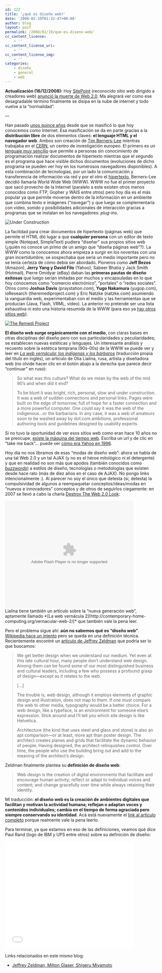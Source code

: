```yaml
---
id: 122
title: '¿qué es diseño web?'
date: '2008-02-19T01:32:47+00:00'
author: blog
layout: post
permalink: /2008/02/19/que-es-diseno-web/
cc_content_license:
    - ''
cc_content_license_uri:
    - ''
cc_content_license_img:
    - ''
categories:
    - diseño
    - general
    - web
---
```


**Actualización (16/12/2008):** Hoy [SitePoint](http://www.sitepoint.com/) (reconocido sitio web dirigido a creadores web) [anunció la muerte de Web 2.0](http://www.sitepoint.com/blogs/2008/12/17/the-day-web-20-died/). Ma alegrará ver como ese desagradable término finalmente se disipa en la nube de internet y todo vuelve a la “normalidad”.

—

Han pasado [unos quince años](http://en.wikipedia.org/wiki/History_of_the_Internet "historia de Internet según Wikipedia (inglés)") desde que se masificó lo que hoy conocemos como Internet. Esa masificación se da en parte gracias a la **distribución libre** de dos elementos claves: **el lenguaje HTML y el navegador web**. Ambos son creación de [Tim Berners-Lee](http://en.wikipedia.org/wiki/Tim_Berners-Lee) mientras trabajaba en el [CERN](http://en.wikipedia.org/wiki/CERN), un centro de investigación europeo. El primero es un [lenguaje muy sencillo](http://en.wikipedia.org/wiki/HTML) que permite a personas sin conocimiento de programación realizar documentos de hipertexto mientras que el segundo es el programa que hace visible dichos documentos (evoluciones de dicho programa se pueden ver hoy en los numerosos navegadores disponibles). A esta combinación de tecnologías, por un lado la comunicación y transferencia de información vía red y por el otro el [hipertexto](http://en.wikipedia.org/wiki/Hypertext), Berners-Lee decidió llamarla World Wide Web (WWW). WWW no fue el primer proyecto que sacó provecho de la Internet (paralelo a este existen otros menos conocidos como FTP, Gopher y WAIS entre otros) pero hoy día es el más popular ya que permite moverse dentro de la información en un ambiente que combina texto e imágenes (“navegar”) y que luego se complementaría con video, sonido y posibilidades adicionales de interacción gracias a programas que se instalan en los navegadores: *plug-ins*.

![Under Construction](/blog/assets/uploads/2008/02/construccion.gif)

La facilidad para crear documentos de hipertexto (páginas web) que permite el HTML dió lugar a que **cualquier persona** con un editor de texto simple (Notepad, SimpleText) pudiera “diseñar” sus propios sitios web (¿quién no conoce un primo de un amigo que “diseña páginas web”?). La WWW como la conocemos ahora empieza a surgir en los noventas con una gran incertidumbre; se sospechaba que sería un medio importante pero no se tenía certeza de cómo debía ser abordado. Pioneros como **Jeff Bezos** (Amazon), **Jerry Yang y David Filo** (Yahoo), Sabeer Bhatia y Jack Smith (Hotmail), Pierre Omidyar (eBay) daban las **primeras pautas de diseño exitosas** que luego serían imitadas por muchos y encapsuladas en lo que hoy conocemos como “comercio electrónico”, “portales” o “redes sociales”. Otros como **Joshua Davis** (praystation.com), **Yugo Nakamura** (yugop.com), ioResearch (theremediproject.com) y Eric Natzke (natzke.com) asumiendo la vanguardia web, experimentaban con el medio y las herramientas que se producían (Java, Flash, VRML, video). La anterior no pretende ser una lista exhaustiva ni esto una historia resumida de la WWW (para eso ya [hay otros](http://en.wikipedia.org/wiki/History_of_the_Internet) [sitios web](http://www.ibiblio.org/pioneers/index.html)).

[![The Remedi Project](/blog/assets/uploads/2008/02/remedi.gif)](http://www.theremediproject.com/ "The Remedi Project")

**El diseño web surge orgánicamente con el medio**, con claras bases en otras disciplinas del diseño pero con sus particularidades y peculiaridades; se establecen nuevas estéticas y lenguajes. Un interesante análisis y recuento sobre la estética temprana (90s-00s) de la WWW se puede ver y leer en *[La web vernácula: los indígenas y los bárbaros](http://art.teleportacia.org/observation/vernacular/)* (traducción propia del título en inglés), un artículo de Olia Lialina, rusa, artista y diseñadora web (no olvide hacer clic en el botón abajo a la derecha que parece decir “continuar” en ruso):

> So what was this culture? What do we mean by the web of the mid 90’s and when did it end?
> 
> To be blunt it was bright, rich, personal, slow and under construction. It was a web of sudden connections and personal links. Pages were built on the edge of tomorrow, full of hope for a faster connection and a more powerful computer. One could say it was the web of the indigenous…or the barbarians. In any case, it was a web of amateurs soon to be washed away by dot.com ambitions, professional authoring tools and guidelines designed by usability experts.

Si no tuvo la oportunidad de ver esos sitios web como eran hace 10 años no se preocupe, [existe la máquina del tiempo web](http://www.archive.org/). Escriba un url y de clic en “take me back”… puede ver [cómo era Yahoo en 1996](http://web.archive.org/web/19961220154510/http://www.yahoo.com/).

Hoy día no nos libramos de esas “modas de diseño web”: ahora se habla de una tal Web 2.0 y un tal AJAX (y no es el héroe mitológico ni el detergente) y que en realidad no son más que apodos (también conocidos como *[buzzwords](http://www.tfd.com/buzzword)*) a estilos de diseño, tecnologías o metodologías que existen desde hace rato (más de diez años en el caso de AJAX). No pongo links intencionalmente :). Al parecer no soy el único que detesta (sí, detesta) la compulsividad de algunos a reempaquetar conceptos/ideas/modas en “nuevos e innovadores” conceptos y de otros de seguirlos ciegamente: en 2007 se llevó a cabo la charla [Destroy The Web 2.0 Look](http://elliotjaystocks.com/blog/archive/2007/destroy-the-web-20-look-future-of-web-design-new-york/):

<div id="__ss_160068" style="width: 425px; text-align: left;"><object classid="clsid:d27cdb6e-ae6d-11cf-96b8-444553540000" codebase="http://download.macromedia.com/pub/shockwave/cabs/flash/swflash.cab#version=6,0,40,0" height="355" style="margin:0px" width="425"><param name="allowFullScreen" value="true"></param><param name="allowScriptAccess" value="always"></param><param name="src" value="http://static.slideshare.net/swf/ssplayer2.swf?doc=fowd-november-2007-1194556763131314-1"></param><param name="allowfullscreen" value="true"></param><embed allowfullscreen="true" allowscriptaccess="always" height="355" src="//static.slideshare.net/swf/ssplayer2.swf?doc=fowd-november-2007-1194556763131314-1" style="margin:0px" type="application/x-shockwave-flash" width="425"></embed></object></div>Lialina tiene también un artículo sobre la “nueva generación web”, aptamente llamado *[La web vernácula 2](http://contemporary-home-computing.org/vernacular-web-2/)* que también vale la pena leer.

Pero el problema sigue ahí: **aún no sabemos qué es “diseño web”**. [Wikipedia hace un intento](http://en.wikipedia.org/wiki/Web_design) pero se queda en una definición técnica. Recientemente encontré un [artículo de Jeffrey Zeldman](http://alistapart.com/articles/understandingwebdesign) que podría ser lo que buscamos:

> We get better design when we understand our medium. Yet even at this late cultural hour, many people don’t understand web design. Among them can be found some of our most distinguished business and cultural leaders, including a few who possess a profound grasp of design—except as it relates to the web.
> 
> \[…\]
> 
> The trouble is, web design, although it employs elements of graphic design and illustration, does not map to them. If one must compare the web to other media, typography would be a better choice. For a web design, like a typeface, is an environment for someone else’s expression. Stick around and I’ll tell you which site design is like Helvetica.
> 
> Architecture (the kind that uses steel and glass and stone) is also an apt comparison—or at least, more apt than poster design. The architect creates planes and grids that facilitate the dynamic behavior of people. Having designed, the architect relinquishes control. Over time, the people who use the building bring out and add to the meaning of the architect’s design.

Zeldman finalmente plantea su **definición de diseño web**:

> Web design is the creation of digital environments that facilitate and encourage human activity; reflect or adapt to individual voices and content; and change gracefully over time while always retaining their identity.

Mi traducción: **el diseño web es la creación de ambientes digitales que facilitan y motivan la actividad humana; reflejan o adaptan voces y contenidos individuales; cambia en el tiempo de forma agraciada pero siempre conservando su identidad**. Acá está nuevamente el [link al artículo completo](http://alistapart.com/articles/understandingwebdesign) porque realmente vale la pena leerlo.

Para terminar, ya que estamos en eso de las definiciones, veamos qué dice Paul Rand (logo de IBM y UPS entre otros) sobre su definición de diseño:

<object classid="clsid:d27cdb6e-ae6d-11cf-96b8-444553540000" codebase="http://download.macromedia.com/pub/shockwave/cabs/flash/swflash.cab#version=6,0,40,0" height="355" width="425"><param name="wmode" value="transparent"></param><param name="src" value="http://www.youtube.com/v/4yOjts0tpco&rel=1&border=0"></param><embed height="355" src="//www.youtube.com/v/4yOjts0tpco&rel=1&border=0" type="application/x-shockwave-flash" width="425" wmode="transparent"></embed></object>

Links relacionados en este mismo blog:

- [Jeffrey Zeldman, Milton Glaser, Shigeru Miyamoto](http://www.mauriciogiraldo.com/blog/2007/08/11/jeffrey-zeldman-milton-glaser-shigeru-miyamoto/)